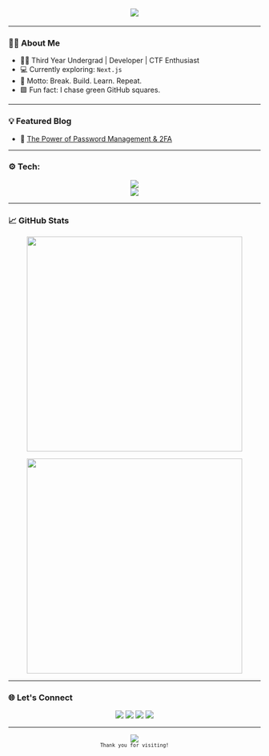 <h1 align="center">
  <img src="https://readme-typing-svg.herokuapp.com/?font=Fira+Code&size=32&pause=1000&color=00FF41&center=true&vCenter=true&width=450&lines=Hey+There!+I'm+Abhinav">
</h1>

---

### 👨‍💻 About Me

- 🧑‍🎓 Third Year Undergrad | Developer | CTF Enthusiast  
- 💻 Currently exploring: `Next.js`
- 🧠 Motto: Break. Build. Learn. Repeat.  
- 🟩 Fun fact: I chase green GitHub squares.

---

### 💡 Featured Blog

- 🔐 [The Power of Password Management & 2FA](https://secureyourlogins.blogspot.com/2024/05/enhancing-your-online-security-power-of.html)

---

### ⚙️ Tech:

<p align="center">
  <img src="https://skillicons.dev/icons?i=cpp,python,html,css,js,nodejs,react,git,github,kali,linux" /><br>
  <img src="https://skillicons.dev/icons?i=arduino,express,postgres,vscode" />
</p>

---

### 📈 GitHub Stats

<p align="center">
  <img src="https://github-readme-stats.vercel.app/api?username=A-b-h-i-n-a-v-1-9&show_icons=true&theme=radical&count_private=true" width="430" />
</p>
<p align="center">
  <img src="https://github-readme-streak-stats.herokuapp.com/?user=A-b-h-i-n-a-v-1-9&theme=radical" width="430"/>
</p>

---

### 🌐 Let's Connect

<p align="center">
  <a href="https://www.linkedin.com/in/mehta-abhinav/"><img src="https://skillicons.dev/icons?i=linkedin" /></a>
  <a href="https://x.com/Abhinav04139720"><img src="https://skillicons.dev/icons?i=twitter" /></a>
  <a href="https://www.instagram.com/abhinav_1995/"><img src="https://skillicons.dev/icons?i=instagram" /></a>
  <a href="mailto:abhinavmehta374@gmail.com"><img src="https://skillicons.dev/icons?i=gmail" /></a>
</p>

---

<p align="center">
  <img src="https://profile-counter.glitch.me/A-b-h-i-n-a-v-1-9/count.svg" />
  <br>
  <sub><code>Thank you for visiting!</code></sub>
</p>
